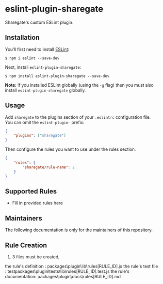 # eslint-plugin-sharegate

Sharegate&#39;s custom ESLint plugin.

## Installation

You'll first need to install [ESLint](http://eslint.org):

```
$ npm i eslint --save-dev
```

Next, install `eslint-plugin-sharegate`:

```
$ npm install eslint-plugin-sharegate --save-dev
```

**Note:** If you installed ESLint globally (using the `-g` flag) then you must also install `eslint-plugin-sharegate` globally.

## Usage

Add `sharegate` to the plugins section of your `.eslintrc` configuration file. You can omit the `eslint-plugin-` prefix:

```json
{
    "plugins": ["sharegate"]
}
```

Then configure the rules you want to use under the rules section.

```json
{
    "rules": {
        "sharegate/rule-name": 2
    }
}
```

## Supported Rules

-   Fill in provided rules here

## Maintainers

The following documentation is only for the maintainers of this repository.

## Rule Creation

1. 3 files must be created,

the rule's definition : packages\plugin\lib\rules\[RULE_ID].js
the rule's test file : testpackages\plugin\tests\lib\rules\[RULE_ID].test.js
the rule's documentation: packages\plugin\docs\rules\[RULE_ID].md
